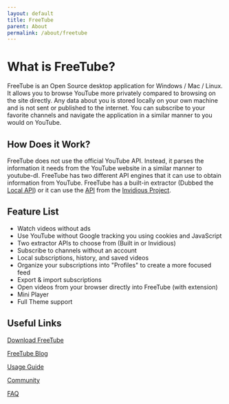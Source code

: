 ```yaml
---
layout: default
title: FreeTube
parent: About
permalink: /about/freetube
---
```


# What is FreeTube?

FreeTube is an Open Source desktop application for Windows / Mac / Linux. It allows you to browse YouTube more privately compared to browsing on the site directly. Any data about you is stored locally on your own machine and is not sent or published to the internet. You can subscribe to your favorite channels and navigate the application in a similar manner to you would on YouTube.

## How Does it Work?

FreeTube does not use the official YouTube API. Instead, it parses the information it needs from the YouTube website in a similar manner to youtube-dl. FreeTube has two different API engines that it can use to obtain information from YouTube. FreeTube has a built-in extractor (Dubbed the [Local API](/usage/local-api/)) or it can use the [API](/usage/invidious-api) from the [Invidious Project](/about/invidious).

## Feature List

* Watch videos without ads
* Use YouTube without Google tracking you using cookies and JavaScript
* Two extractor APIs to choose from (Built in or Invidious)
* Subscribe to channels without an account
* Local subscriptions, history, and saved videos
* Organize your subscriptions into "Profiles" to create a more focused feed
* Export & import subscriptions
* Open videos from your browser directly into FreeTube (with extension)
* Mini Player
* Full Theme support

## Useful Links

[Download FreeTube](https://freetubeapp.io/#download)

[FreeTube Blog](https://blog.freetubeapp.io/)

[Usage Guide](/usage)

[Community](/community)

[FAQ](/faq)
